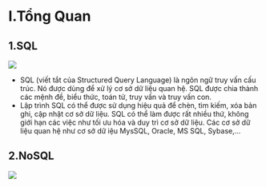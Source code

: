 # I.Tổng Quan
## 1.SQL

<img src="https://blog.kdata.vn/wp-content/uploads/2020/10/sql-va-nosql-so-sanh-loai-hinh-co-so-du-lieu-pho-bien-nhat-hien-nay-2-768x480.jpg">

- SQL (viết tắt của Structured Query Language) là ngôn ngữ truy vấn cấu trúc. Nó được dùng để xử lý cơ sở dữ liệu quan hệ. SQL được chia thành các mệnh đề, biểu thức, toán tử, truy vấn và truy vấn con.
- Lập trình SQL có thể được sử dụng hiệu quả để chèn, tìm kiếm, xóa bản ghi, cập nhật cơ sở dữ liệu. SQL có thể làm được rất nhiều thứ, không giới hạn các việc như tối ưu hóa và duy trì cơ sở dữ liệu. Các cơ sở dữ liệu quan hệ như cơ sở dữ iệu MysSQL, Oracle, MS SQL, Sybase,…
## 2.NoSQL

<img src="https://blog.kdata.vn/wp-content/uploads/2020/10/sql-va-nosql-so-sanh-loai-hinh-co-so-du-lieu-pho-bien-nhat-hien-nay-3-1-768x398.jpg">










